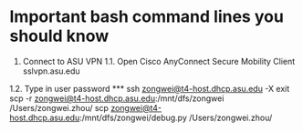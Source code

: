 # Important bash command lines you should know

1. Connect to ASU VPN
1.1. Open Cisco AnyConnect Secure Mobility Client
sslvpn.asu.edu

1.2. Type in user password ***
ssh zongwei@t4-host.dhcp.asu.edu -X
exit
scp -r zongwei@t4-host.dhcp.asu.edu:/mnt/dfs/zongwei /Users/zongwei.zhou/
scp zongwei@t4-host.dhcp.asu.edu:/mnt/dfs/zongwei/debug.py /Users/zongwei.zhou/
